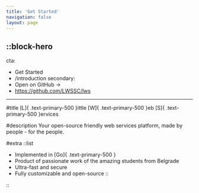 ```yaml
---
title: 'Get Started'
navigation: false
layout: page
---
```


::block-hero
---
cta:
  - Get Started
  - /introduction
secondary:
  - Open on GitHub →
  - https://github.com/LWSSC/lws
---

#title
[L]{ .text-primary-500 }ittle [W]{ .text-primary-500 }eb [S]{ .text-primary-500 }ervices

#description
Your open-source friendly web services platform, made by people - for the people.

#extra
::list
- Implemented in [Go]{ .text-primary-500 }
- Product of passionate work of the amazing students from Belgrade
- Ultra-fast and secure
- Fully customizable and open-source
::

::
